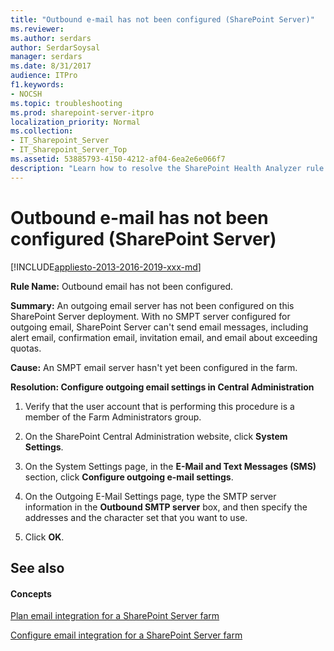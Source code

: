 ```yaml
---
title: "Outbound e-mail has not been configured (SharePoint Server)"
ms.reviewer: 
ms.author: serdars
author: SerdarSoysal
manager: serdars
ms.date: 8/31/2017
audience: ITPro
f1.keywords:
- NOCSH
ms.topic: troubleshooting
ms.prod: sharepoint-server-itpro
localization_priority: Normal
ms.collection:
- IT_Sharepoint_Server
- IT_Sharepoint_Server_Top
ms.assetid: 53885793-4150-4212-af04-6ea2e6e066f7
description: "Learn how to resolve the SharePoint Health Analyzer rule: Outbound email has not been configured, for SharePoint Server."
---
```


# Outbound e-mail has not been configured (SharePoint Server)

[!INCLUDE[appliesto-2013-2016-2019-xxx-md](../includes/appliesto-2013-2016-2019-xxx-md.md)]
  
 **Rule Name:** Outbound email has not been configured. 
  
 **Summary:** An outgoing email server has not been configured on this SharePoint Server deployment. With no SMPT server configured for outgoing email, SharePoint Server can't send email messages, including alert email, confirmation email, invitation email, and email about exceeding quotas. 
  
 **Cause:** An SMPT email server hasn't yet been configured in the farm. 
  
 **Resolution: Configure outgoing email settings in Central Administration**
  
1. Verify that the user account that is performing this procedure is a member of the Farm Administrators group.
    
2. On the SharePoint Central Administration website, click **System Settings**.
    
3. On the System Settings page, in the **E-Mail and Text Messages (SMS)** section, click **Configure outgoing e-mail settings**.
    
4. On the Outgoing E-Mail Settings page, type the SMTP server information in the **Outbound SMTP server** box, and then specify the addresses and the character set that you want to use. 
    
5. Click **OK**.
    
## See also

#### Concepts

[Plan email integration for a SharePoint Server farm](../administration/email-integration-planning.md)
  
[Configure email integration for a SharePoint Server farm](../administration/configure-email-integration.md)


